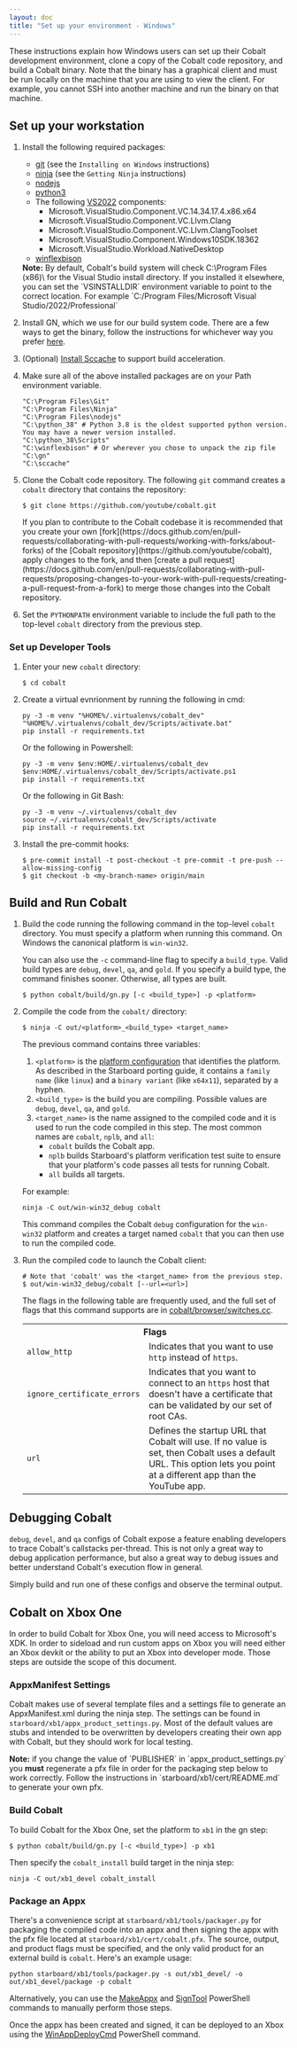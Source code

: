 ```yaml
---
layout: doc
title: "Set up your environment - Windows"
---
```


These instructions explain how Windows users can set up their Cobalt development
environment, clone a copy of the Cobalt code repository, and build a Cobalt
binary. Note that the binary has a graphical client and must be run locally on
the machine that you are using to view the client. For example, you cannot SSH
into another machine and run the binary on that machine.

## Set up your workstation

1.  Install the following required packages:
    * [git](https://git-scm.com/book/en/v2/Getting-Started-Installing-Git)
    (see the `Installing on Windows` instructions)
    * [ninja](https://ninja-build.org/) (see the `Getting Ninja` instructions)
    * [nodejs](https://nodejs.org/en)
    * [python3](https://www.python.org/downloads/)
    * The following [VS2022](https://visualstudio.microsoft.com/vs/) components:
      * Microsoft.VisualStudio.Component.VC.14.34.17.4.x86.x64
      * Microsoft.VisualStudio.Component.VC.Llvm.Clang
      * Microsoft.VisualStudio.Component.VC.Llvm.ClangToolset
      * Microsoft.VisualStudio.Component.Windows10SDK.18362
      * Microsoft.VisualStudio.Workload.NativeDesktop
    * [winflexbison](https://github.com/lexxmark/winflexbison)

    <aside class="note">
      <b>Note:</b> By default, Cobalt's build system will check
      C:\Program Files (x86)\ for the Visual Studio install directory. If you
      installed it elsewhere, you can set the `VSINSTALLDIR` environment
      variable to point to the correct location. For example
      `C:/Program Files/Microsoft Visual Studio/2022/Professional`
    </aside>

1.  Install GN, which we use for our build system code. There are a few ways to
    get the binary, follow the instructions for whichever way you prefer
    [here](https://cobalt.googlesource.com/third_party/gn/+/refs/heads/main/#getting-a-binary).

1.  (Optional)
    [Install Sccache](https://github.com/mozilla/sccache#installation) to
    support build acceleration.

1.  Make sure all of the above installed packages are on your Path environment
    variable.

    ```
    "C:\Program Files\Git"
    "C:\Program Files\Ninja"
    "C:\Program Files\nodejs"
    "C:\python_38" # Python 3.8 is the oldest supported python version. You may have a newer version installed.
    "C:\python_38\Scripts"
    "C:\winflexbison" # Or wherever you chose to unpack the zip file
    "C:\gn"
    "C:\sccache"
    ```

1.  Clone the Cobalt code repository. The following `git` command creates a
    `cobalt` directory that contains the repository:

    ```
    $ git clone https://github.com/youtube/cobalt.git
    ```

    <aside class="note">
      If you plan to contribute to the Cobalt codebase it is recommended that
      you create your own
      [fork](https://docs.github.com/en/pull-requests/collaborating-with-pull-requests/working-with-forks/about-forks)
      of the [Cobalt repository](https://github.com/youtube/cobalt), apply
      changes to the fork, and then
      [create a pull request](https://docs.github.com/en/pull-requests/collaborating-with-pull-requests/proposing-changes-to-your-work-with-pull-requests/creating-a-pull-request-from-a-fork)
      to merge those changes into the Cobalt repository.
    </aside>

1.  Set the `PYTHONPATH` environment variable to include the full path to the
    top-level `cobalt` directory from the previous step.

### Set up Developer Tools

1.  Enter your new `cobalt` directory:

    ```
    $ cd cobalt
    ```

1.  Create a virtual evnrionment by running the following in cmd:

    ```
    py -3 -m venv "%HOME%/.virtualenvs/cobalt_dev"
    "%HOME%/.virtualenvs/cobalt_dev/Scripts/activate.bat"
    pip install -r requirements.txt
    ```

    Or the following in Powershell:

    ```
    py -3 -m venv $env:HOME/.virtualenvs/cobalt_dev
    $env:HOME/.virtualenvs/cobalt_dev/Scripts/activate.ps1
    pip install -r requirements.txt
    ```

    Or the following in Git Bash:

    ```
    py -3 -m venv ~/.virtualenvs/cobalt_dev
    source ~/.virtualenvs/cobalt_dev/Scripts/activate
    pip install -r requirements.txt
    ```

1.  Install the pre-commit hooks:

    ```
    $ pre-commit install -t post-checkout -t pre-commit -t pre-push --allow-missing-config
    $ git checkout -b <my-branch-name> origin/main
    ```

## Build and Run Cobalt

1.  Build the code running the following command in the top-level `cobalt`
    directory. You must specify a platform when running this command. On Windows
    the canonical platform is `win-win32`.

    You can also use the `-c` command-line flag to specify a `build_type`.
    Valid build types are `debug`, `devel`, `qa`, and `gold`. If you
    specify a build type, the command finishes sooner. Otherwise, all types
    are built.

    ```
    $ python cobalt/build/gn.py [-c <build_type>] -p <platform>
    ```

1.  Compile the code from the `cobalt/` directory:

    ```
    $ ninja -C out/<platform>_<build_type> <target_name>
    ```

    The previous command contains three variables:

    1.  `<platform>` is the [platform
        configuration](/starboard/porting.html#1-enumerate-and-name-your-platform-configurations)
        that identifies the platform. As described in the Starboard porting
        guide, it contains a `family name` (like `linux`) and a
        `binary variant` (like `x64x11`), separated by a hyphen.
    1.  `<build_type>` is the build you are compiling. Possible values are
        `debug`, `devel`, `qa`, and `gold`.
    1.  `<target_name>` is the name assigned to the compiled code and it is
        used to run the code compiled in this step. The most common names are
        `cobalt`, `nplb`, and `all`:
        *   `cobalt` builds the Cobalt app.
        *   `nplb` builds Starboard's platform verification test suite to
            ensure that your platform's code passes all tests for running
            Cobalt.
        *   `all` builds all targets.

    For example:

    ```
    ninja -C out/win-win32_debug cobalt
    ```

    This command compiles the Cobalt `debug` configuration for the
    `win-win32` platform and creates a target named `cobalt` that
    you can then use to run the compiled code.

1.  Run the compiled code to launch the Cobalt client:

    ```
    # Note that 'cobalt' was the <target_name> from the previous step.
    $ out/win-win32_debug/cobalt [--url=<url>]
    ```

    The flags in the following table are frequently used, and the full set
    of flags that this command supports are in
    [cobalt/browser/switches.cc](https://github.com/youtube/cobalt/blob/main/cobalt/browser/switches.cc).

    <table class="details responsive">
      <tr>
        <th colspan="2">Flags</th>
      </tr>
      <tr>
        <td><code>allow_http</code></td>
        <td>Indicates that you want to use <code>http</code> instead of
            <code>https</code>.</td>
      </tr>
      <tr>
        <td><code>ignore_certificate_errors</code></td>
        <td>Indicates that you want to connect to an <code>https</code> host
            that doesn't have a certificate that can be validated by our set
            of root CAs.</td>
      </tr>
      <tr>
        <td><code>url</code></td>
        <td>Defines the startup URL that Cobalt will use. If no value is set,
            then Cobalt uses a default URL. This option lets you point at a
            different app than the YouTube app.</td>
      </tr>
    </table>

## Debugging Cobalt

`debug`, `devel`, and `qa` configs of Cobalt expose a feature enabling
developers to trace Cobalt's callstacks per-thread. This is not only a great way
to debug application performance, but also a great way to debug issues and
better understand Cobalt's execution flow in general.

Simply build and run one of these configs and observe the terminal output.

## Cobalt on Xbox One

In order to build Cobalt for Xbox One, you will need access to Microsoft's XDK.
In order to sideload and run custom apps on Xbox you will need either an Xbox
devkit or the ability to put an Xbox into developer mode. Those steps are
outside the scope of this document.

### AppxManifest Settings

Cobalt makes use of several template files and a settings file to generate an
AppxManifest.xml during the ninja step. The settings can be found in
`starboard/xb1/appx_product_settings.py`. Most of the default values are stubs
and intended to be overwritten by developers creating their own app with Cobalt,
but they should work for local testing.

<aside class="note">
  <b>Note:</b> if you change the value of `PUBLISHER` in
  `appx_product_settings.py` you <b>must</b> regenerate a pfx file in order for
  the packaging step below to work correctly. Follow the instructions in
  `starboard/xb1/cert/README.md` to generate your own pfx.
</aside>

### Build Cobalt

To build Cobalt for the Xbox One, set the platform to `xb1` in the gn step:

```
$ python cobalt/build/gn.py [-c <build_type>] -p xb1
```

Then specify the `cobalt_install` build target in the ninja step:

```
ninja -C out/xb1_devel cobalt_install
```

### Package an Appx

There's a convenience script at `starboard/xb1/tools/packager.py` for packaging
the compiled code into an appx and then signing the appx with the pfx file
located at `starboard/xb1/cert/cobalt.pfx`. The source, output, and product
flags must be specified, and the only valid product for an external build is
`cobalt`. Here's an example usage:

```
python starboard/xb1/tools/packager.py -s out/xb1_devel/ -o out/xb1_devel/package -p cobalt
```

Alternatively, you can use the
[MakeAppx](https://learn.microsoft.com/en-us/windows/win32/appxpkg/make-appx-package--makeappx-exe-)
and
[SignTool](https://learn.microsoft.com/en-us/windows/win32/seccrypto/signtool)
PowerShell commands to manually perform those steps.

Once the appx has been created and signed, it can be deployed to an Xbox using
the
[WinAppDeployCmd](https://learn.microsoft.com/en-us/windows/uwp/packaging/install-universal-windows-apps-with-the-winappdeploycmd-tool)
PowerShell command.
